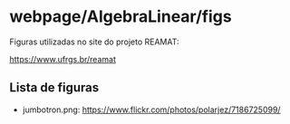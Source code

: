 # webpage/AlgebraLinear/figs

Figuras utilizadas no site do projeto REAMAT:

https://www.ufrgs.br/reamat

## Lista de figuras

* jumbotron.png: https://www.flickr.com/photos/polarjez/7186725099/